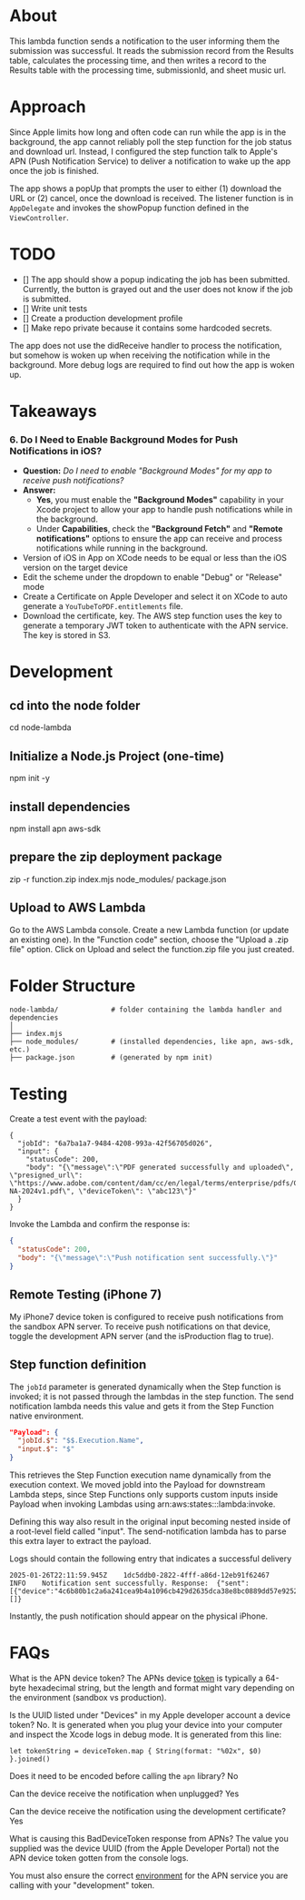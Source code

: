 # About
This lambda function sends a notification to the user informing them the submission was successful. It reads the submission record from the Results table, calculates the processing time, and then writes a record to the Results table with the processing time, submissionId, and sheet music url.

# Approach
Since Apple limits how long and often code can run while the app is in the background, the app cannot reliably poll the step function for the job status and download url. Instead, I configured the step function talk to Apple's APN (Push Notification Service) to deliver a notification to wake up the app once the job is finished. 

The app shows a popUp that prompts the user to either (1) download the URL or (2) cancel, once the download is received. The listener function is in `AppDelegate` and invokes the showPopup function defined in the `ViewController`.

# TODO
- [] The app should show a popup indicating the job has been submitted. Currently, the button is grayed out and the user does not know if the job is submitted.
- [] Write unit tests
- [] Create a production development profile
- [] Make repo private because it contains some hardcoded secrets.

The app does not use the didReceive handler to process the notification, but somehow is woken up when receiving the notification while in the background. More debug logs are required to find out how the app is woken up.

# Takeaways
### 6. **Do I Need to Enable Background Modes for Push Notifications in iOS?**
   - **Question:** *Do I need to enable "Background Modes" for my app to receive push notifications?*
   - **Answer:** 
     - **Yes**, you must enable the **"Background Modes"** capability in your Xcode project to allow your app to handle push notifications while in the background.
     - Under **Capabilities**, check the **"Background Fetch"** and **"Remote notifications"** options to ensure the app can receive and process notifications while running in the background.
- Version of iOS in App on XCode needs to be equal or less than the iOS version on the target device
- Edit the scheme under the dropdown to enable "Debug" or "Release" mode
- Create a Certificate on Apple Developer and select it on XCode to auto generate a `YouTubeToPDF.entitlements` file. 
- Download the certificate, key. The AWS step function uses the key to generate a temporary JWT token to authenticate with the APN service. The key is stored in S3.


# Development
## cd into the node folder
cd node-lambda

## Initialize a Node.js Project (one-time)
npm init -y

## install dependencies
npm install apn aws-sdk

## prepare the zip deployment package
zip -r function.zip index.mjs node_modules/ package.json

## Upload to AWS Lambda
Go to the AWS Lambda console.
Create a new Lambda function (or update an existing one).
In the "Function code" section, choose the "Upload a .zip file" option.
Click on Upload and select the function.zip file you just created.

# Folder Structure
```
node-lambda/             # folder containing the lambda handler and dependencies
│
├── index.mjs
├── node_modules/        # (installed dependencies, like apn, aws-sdk, etc.)
├── package.json         # (generated by npm init)
```

# Testing
Create a test event with the payload:

```
{
  "jobId": "6a7ba1a7-9484-4208-993a-42f56705d026",
  "input": {
    "statusCode": 200,
    "body": "{\"message\":\"PDF generated successfully and uploaded\", \"presigned_url\": \"https://www.adobe.com/content/dam/cc/en/legal/terms/enterprise/pdfs/GeneralTerms-NA-2024v1.pdf\", \"deviceToken\": \"abc123\"}"
  }
}
```

Invoke the Lambda and confirm the response is:

```json
{
  "statusCode": 200,
  "body": "{\"message\":\"Push notification sent successfully.\"}"
}
```

## Remote Testing (iPhone 7)
My iPhone7 device token is configured to receive push notifications from the sandbox APN server. To receive push notifications on that device, toggle the development APN server (and the isProduction flag to true).

## Step function definition

The `jobId` parameter is generated dynamically when the Step function is invoked; it is not passed through the lambdas in the step function. The send notification lambda needs this value and gets it from the Step Function native environment.


```json
"Payload": {
  "jobId.$": "$$.Execution.Name",
  "input.$": "$"
}
```

This retrieves the Step Function execution name dynamically from the execution context. We moved jobId into the Payload for downstream Lambda steps, since Step Functions only supports custom inputs inside Payload when invoking Lambdas using arn:aws:states:::lambda:invoke.

Defining this way also result in the original input becoming nested inside of a root-level field called "input". The send-notification lambda has to parse this extra layer to extract the payload.

Logs should contain the following entry that indicates a successful delivery
```
2025-01-26T22:11:59.945Z	1dc5ddb0-2822-4fff-a86d-12eb91f62467	INFO	Notification sent successfully. Response:  {"sent":[{"device":"4c6b80b1c2a6a241cea9b4a1096cb429d2635dca38e8bc0889dd57e9252280d2"}],"failed":[]}
```

Instantly, the push notification should appear on the physical iPhone.

# FAQs
What is the APN device token?
The APNs device [token](https://developer.apple.com/documentation/bundleresources/entitlements/aps-environment) is typically a 64-byte hexadecimal string, but the length and format might vary depending on the environment (sandbox vs production).

Is the UUID listed under "Devices" in my Apple developer account a device token?
No. It is generated when you plug your device into your computer and inspect the Xcode logs in debug mode. It is generated from this line:

`let tokenString = deviceToken.map { String(format: "%02x", $0) }.joined()`

Does it need to be encoded before calling the `apn` library?
No

Can the device receive the notification when unplugged?
Yes

Can the device receive the notification using the development certificate?
Yes

What is causing this BadDeviceToken response from APNs?
The value you supplied was the device UUID (from the Apple Developer Portal) not the APN device token gotten from the console logs. 

You must also ensure the correct [environment](https://forums.developer.apple.com/forums/thread/689857) for the APN service you are calling with your "development" token.